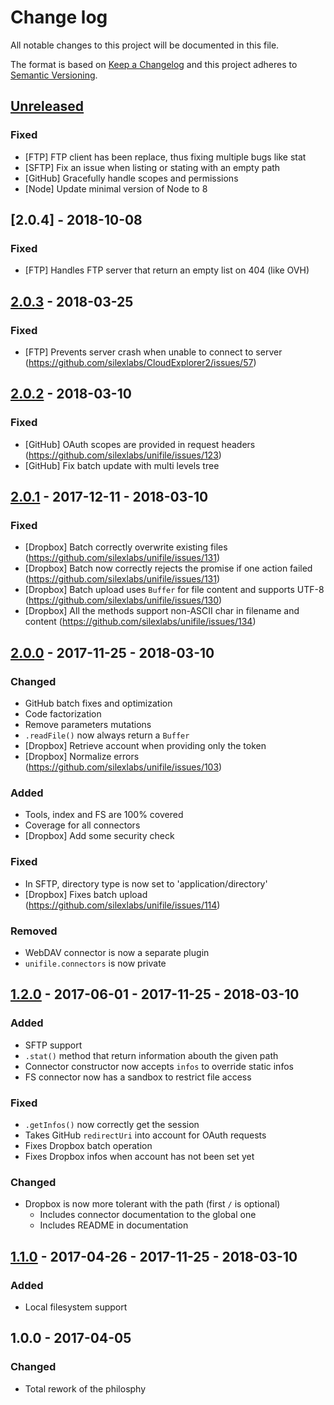 # Change log
All notable changes to this project will be documented in this file.

The format is based on [Keep a Changelog](http://keepachangelog.com/) and this project adheres to [Semantic Versioning](http://semver.org/).

## [Unreleased]
### Fixed
- [FTP] FTP client has been replace, thus fixing multiple bugs like stat
- [SFTP] Fix an issue when listing or stating with an empty path
- [GitHub] Gracefully handle scopes and permissions
- [Node] Update minimal version of Node to 8

## [2.0.4] - 2018-10-08
### Fixed
- [FTP] Handles FTP server that return an empty list on 404 (like OVH)

## [2.0.3] - 2018-03-25
### Fixed
- [FTP] Prevents server crash when unable to connect to server (https://github.com/silexlabs/CloudExplorer2/issues/57)

## [2.0.2] - 2018-03-10
### Fixed
- [GitHub] OAuth scopes are provided in request headers (https://github.com/silexlabs/unifile/issues/123)
- [GitHub] Fix batch update with multi levels tree

## [2.0.1] - 2017-12-11 - 2018-03-10
### Fixed
- [Dropbox] Batch correctly overwrite existing files (https://github.com/silexlabs/unifile/issues/131)
- [Dropbox] Batch now correctly rejects the promise if one action failed (https://github.com/silexlabs/unifile/issues/131)
- [Dropbox] Batch upload uses `Buffer` for file content and supports UTF-8 (https://github.com/silexlabs/unifile/issues/130)
- [Dropbox] All the methods support non-ASCII char in filename and content (https://github.com/silexlabs/unifile/issues/134)

## [2.0.0] - 2017-11-25 - 2018-03-10
### Changed
- GitHub batch fixes and optimization
- Code factorization
- Remove parameters mutations
- `.readFile()` now always return a `Buffer`
- [Dropbox] Retrieve account when providing only the token
- [Dropbox] Normalize errors (https://github.com/silexlabs/unifile/issues/103)

### Added
- Tools, index and FS are 100% covered
- Coverage for all connectors
- [Dropbox] Add some security check

### Fixed
- In SFTP, directory type is now set to 'application/directory'
- [Dropbox] Fixes batch upload (https://github.com/silexlabs/unifile/issues/114)

### Removed
- WebDAV connector is now a separate plugin
- `unifile.connectors` is now private

## [1.2.0] - 2017-06-01 - 2017-11-25 - 2018-03-10
### Added
- SFTP support
- `.stat()` method that return information abouth the given path
- Connector constructor now accepts `infos` to override static infos
- FS connector now has a sandbox to restrict file access

### Fixed
- `.getInfos()` now correctly get the session
- Takes GitHub `redirectUri` into account for OAuth requests
- Fixes Dropbox batch operation
- Fixes Dropbox infos when account has not been set yet

### Changed
- Dropbox is now more tolerant with the path (first `/` is optional)
  - Includes connector documentation to the global one
  - Includes README in documentation

## [1.1.0] - 2017-04-26 - 2017-11-25 - 2018-03-10
### Added
  - Local filesystem support

## 1.0.0 - 2017-04-05
### Changed
  - Total rework of the philosphy

[Unreleased]: https://github.com/silexlabs/unifile/compare/v2.0.3...HEAD
[2.0.3]: https://github.com/silexlabs/unifile/compare/v2.0.2...v2.0.3
[2.0.2]: https://github.com/silexlabs/unifile/compare/v2.0.1...v2.0.2
[2.0.1]: https://github.com/silexlabs/unifile/compare/v2.0.0...v2.0.1
[2.0.0]: https://github.com/silexlabs/unifile/compare/v1.2.0...v2.0.0
[1.2.0]: https://github.com/silexlabs/unifile/compare/v1.1.0...v1.2.0
[1.1.0]: https://github.com/silexlabs/unifile/compare/v1.0.0...v1.1.0

